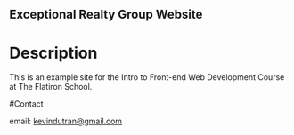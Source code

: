 Exceptional Realty Group Website 
---

# Description

This is an example site for the Intro to Front-end Web Development Course at The Flatiron School.

#Contact

email: kevindutran@gmail.com

